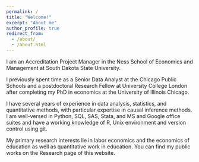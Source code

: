 ```yaml
---
permalink: /
title: "Welcome!"
excerpt: "About me"
author_profile: true
redirect_from: 
  - /about/
  - /about.html
---
```


I am an Accreditation Project Manager in the Ness School of Economics and Management at South Dakota State University.

I previously spent time as a Senior Data Analyst at the Chicago Public Schools and a postdoctoral Research Fellow at University College London after completing my PhD in economics at the University of Illinois Chicago. 

I have several years of experience in data analysis, statistics, and quantitative methods, with particular expertise in causal inference methods. I am well-versed in Python, SQL, SAS, Stata, and MS and Google office suites and have a working knowledge of R, Unix environment and version control using git. 

My primary research interests lie in labor economics and the economics of education as well as quantitative work in education. You can find my public works on the Research page of this website. 
